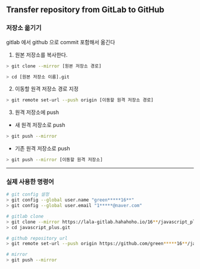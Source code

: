 ## Transfer repository from GitLab to GitHub

### 저장소 옮기기

gitlab 에서 github 으로 commit 포함해서 옮긴다

1. 원본 저장소를 복사한다.

```bash
> git clone --mirror [원본 저장소 경로]

> cd [원본 저장소 이름].git
```

2. 이동할 원격 저장소 경로 지정

```bash
> git remote set-url --push origin [이동할 원격 저장소 경로]
```

3. 원격 저장소에 push

- 새 원격 저장소로 push

```bash
> git push --mirror
```

- 기존 원격 저장소로 push

```bash
> git push --mirror [이동할 원격 저장소]
```
---
### 실제 사용한 명령어

```bash
# git config 설정
> git config --global user.name "green*****16**"
> git config --global user.email "1*****@naver.com"

# gitlab clone
> git clone --mirror https://lala-gitlab.hahahoho.io/16**/javascript_plus.git
> cd javascript_plus.git

# github repository url
> git remote set-url --push origin https://github.com/green*****16**/javascript_plus.git

# mirror
> git push --mirror
```